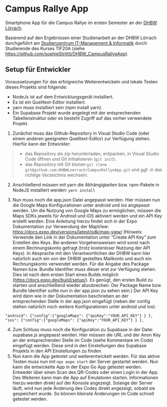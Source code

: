 # Campus Rallye App

Smartphone App für die Campus Rallye im ersten Semester an der [DHBW Lörrach](https://dhbw-loerrach.de). 

Basierend auf den Ergebnissen einer Studienarbeit an der DHBW Lörrach durchgeführt 
am [Studienzentrum IT-Management & Informatik](https://dhbw-loerrach.de/szi) durch Studierende des Kurses TIF20A (siehe https://github.com/sophieStrittti/DHBW_CampusRallyeApp).

## Setup für Entwickler
Voraussetzungen für das erfolgreiche Weiterentwickeln und lokale Testen dieses Projekts sind folgende:
- NodeJs ist auf dem Entwicklungsgerät installiert.
- Es ist ein Quelltext-Editor installiert.
- yarn muss installiert sein (npm install yarn).
- Ein Supabase Projekt wurde angelegt mit der entsprechenden Tabellenstruktur oder es besteht Zugriff auf das vorher verwendete Projekt.

1. Zunächst muss das Github-Repository in Visual Studio Code (oder einem anderen geeigneten Quelltext-Editor) zur Verfügung stehen. Hierfür kann der Entwickler:
> - das Repository als zip herunterladen, entpacken, in Visual Studio Code öffnen und Git initialisieren (`git init`).
> - das Repository mit Git klonen 
`git clone git@github.com:DHBWLoerrach/CampusRallyeApp.git` 
und ggf. in das richtige Verzeichnis wechseln.

2. Anschließend müssen mit yarn die Abhängigkeiten bzw. npm-Pakete in NodeJS installiert werden: 
`yarn install`

3. Nun muss noch die app.json Datei angepasst werden. Hier müssen nun die Google Maps Konfigurationen unter android und ios angepasst werden. Um die Nutzung von Google Maps zu ermöglichen, müssen die Maps SDKs jeweils für Android und iOS aktiviert werden und ein API Key erstellt werden. Eine Anleitung hierzu findet sich in der Expo Dokumentation zur Verwendung der MapView: https://docs.expo.dev/versions/latest/sdk/map-view/ (Hinweis: Verwende den Link in der Dokumentation unter “Create API Key” zum Erstellen des Keys. Bei anderen Vorgehensweisen wird sonst nach einem Rechnungskonto gefragt (trotz kostenloser Nutzung der API Keys). In Absprache mit den Verantwortlichen der DHBW kann hier natürlich auch ein von der DHBW gestelltes Mailkonto und auch ein Rechnungskonto verwendet werden. Für die Angabe des Package Namen bzw. Bundle Identifier muss dieser erst zur Verfügung stehen. Dies ist nach dem ersten Start eines Builds möglich (https://docs.expo.dev/build/setup/). Es genügt, den ersten Build zu starten und anschließend wieder abzubrechen. Der Package Name bzw. Bundle Identifier sollte nun in der app.json zu sehen sein.)
Der API Key wird dann wie in der Dokumentation beschrieben an der entsprechenden Stelle in der app.json eingefügt (neben der config stehen natürlich noch weitere Konfigurationen unter android und ios):

`"android": {"config":{"googleMaps": {"apiKey":"YOUR_API_KEY"} } },
"ios": {"config":{"googleMaps": {"apiKey":"YOUR_API_KEY"} } },`

4. Zum Schluss muss noch die Konfiguration zu Supabase in der Datei supabase.js angepasst werden. Hier müssen die URL und der Anon Key an der entsprechenden Stelle im Code (siehe Kommentare im Code) eingefügt werden. Diese sind in den Einstellungen des Supabase Projekts in den API Einstellungen zu finden
5. Nun kann die App getestet und weiterentwickelt werden. Für das aktive Testen muss nun mit `npx expo start` der Server gestartet werden. Nun kann die entwickelte App in der Expo Go App getestet werden. Entweder über einen Scan des QR-Codes oder einen Login in der App. Des Weiteren kann man die App auf Emulatoren starten. Informationen hierzu werden direkt auf der Konsole angezeigt.
Solange der Server läuft, wird nun jede Änderung des Codes direkt angezeigt, sobald sie gespeichert wurde. So können kleinste Änderungen im Code schnell getestet werden.

